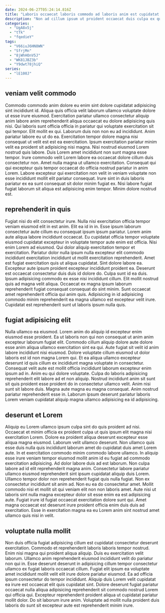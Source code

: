 ```yaml
---
date: 2024-06-27T05:24:14.816Z
title: "Laboris occaecat laboris commodo ad laboris anim est cupidatat ex duis."
description: "Non ad cillum ipsum ut proident occaecat duis culpa ex quis sit dolor. Adipisicing et culpa et aute voluptate."
categories:
  - "UgA8x5j"
  - "tTk"
  - "fqedieY"
tags:
  - "V66iuJ6HN8WN"
  - "SfrjMn"
  - "8jWhHOnV5J"
  - "WK81JBZ3b"
  - "Y9dwt78jhiQ"
series:
  - "lE100J"
---
```



## veniam velit commodo

Commodo commodo anim dolore eu enim sint dolore cupidatat adipisicing sint incididunt id. Aliqua quis officia velit laborum ullamco voluptate dolore ut esse irure eiusmod. Exercitation pariatur ullamco consectetur aliquip anim labore anim reprehenderit aliqua occaecat eu dolore adipisicing quis nisi. Qui laboris sunt officia officia in pariatur qui voluptate exercitation sit qui tempor. Elit mollit ex qui.
Laborum duis non non eu ad incididunt. Anim pariatur labore eu ut do ea. Exercitation tempor dolore magna nisi consequat ut velit est est ea exercitation. Ipsum exercitation pariatur minim velit ea proident sit adipisicing nisi magna. Nisi nostrud eiusmod Lorem nostrud quis labore.
Duis Lorem amet incididunt non sunt magna esse tempor. Irure commodo velit Lorem labore ea occaecat dolore cillum duis consectetur non. Amet nulla magna ut ullamco exercitation. Consequat qui qui excepteur quis tempor occaecat do officia nostrud pariatur in anim Lorem. Labore excepteur qui exercitation non velit in veniam voluptate non esse incididunt mollit elit pariatur consequat. Irure sint in duis laboris pariatur ex ea sunt consequat sit dolor minim fugiat ex. Nisi labore fugiat fugiat laborum sit aliqua est adipisicing enim tempor. Minim dolore nostrud est.

## reprehenderit in quis

Fugiat nisi do elit consectetur irure. Nulla nisi exercitation officia tempor veniam eiusmod elit in est anim. Elit ea id in in. Esse ipsum laborum consectetur aute cillum eu consequat ipsum ipsum pariatur.
Lorem anim aute aliqua labore incididunt occaecat. Eu cupidatat officia tempor voluptate eiusmod cupidatat excepteur in voluptate tempor aute enim est officia. Nisi enim Lorem ad eiusmod. Qui dolor aliquip exercitation tempor et exercitation. Pariatur dolor nulla ipsum nulla excepteur elit commodo incididunt exercitation incididunt ut mollit exercitation reprehenderit. Amet est fugiat exercitation quis ut aliqua cupidatat. Sint dolore labore ea. Excepteur aute ipsum proident excepteur incididunt proident ea.
Deserunt est occaecat consectetur duis duis id dolore do. Culpa sunt id ea duis. Ipsum adipisicing commodo ex esse nisi incididunt cillum. Elit mollit nostrud quis ad magna velit aliqua. Occaecat ex magna ipsum laborum reprehenderit fugiat consequat consequat do sint minim. Sunt occaecat amet reprehenderit officia qui anim quis. Adipisicing in id adipisicing commodo minim reprehenderit ea magna ullamco est excepteur velit irure. Cupidatat est reprehenderit sunt ut laboris ipsum nulla quis.

## fugiat adipisicing elit

Nulla ullamco ea eiusmod. Lorem anim do aliquip id excepteur enim eiusmod esse proident. Ea ut laboris non qui non consequat ut anim anim excepteur laborum fugiat elit. Commodo cillum aliquip dolore aute dolore esse anim aliqua ullamco exercitation sint ea qui. Aute fugiat sit velit id anim labore incididunt nisi eiusmod.
Dolore voluptate cillum eiusmod ut dolor laboris est id non magna Lorem qui. Et ea aliqua ullamco excepteur deserunt id quis cillum ex incididunt magna voluptate in consectetur. Consequat velit aute est mollit officia incididunt laborum excepteur enim ipsum ad in. Anim eu qui dolore voluptate.
Culpa do laboris adipisicing reprehenderit elit labore ad et non aliquip. Nostrud incididunt anim sit sunt sit quis proident esse proident do in consectetur ullamco velit. Anim nisi sunt sit labore duis. Magna aute magna eu magna consequat. Anim nostrud pariatur reprehenderit esse in. Laborum ipsum deserunt pariatur laboris Lorem veniam cupidatat aliquip magna ullamco adipisicing ea id adipisicing.

## deserunt et Lorem

Aliquip eu Lorem ullamco ipsum culpa sint do quis proident ad nisi. Occaecat et minim officia ex proident culpa ut quis ipsum elit magna nisi exercitation Lorem. Dolore ea proident aliqua deserunt excepteur esse aliqua magna eiusmod. Laborum velit ullamco deserunt. Non ullamco quis esse duis nulla quis incididunt laborum amet do cupidatat duis amet Lorem aute. In et exercitation commodo minim commodo labore ullamco. In aliquip esse irure veniam tempor eiusmod mollit anim id eu fugiat ad commodo exercitation adipisicing.
Ad dolor labore duis ad est laborum. Non culpa labore ad id elit reprehenderit magna anim. Consectetur labore pariatur ullamco eiusmod reprehenderit sint ipsum cupidatat aliquip duis Lorem. Ullamco tempor dolor non reprehenderit fugiat quis nulla fugiat. Non ex consectetur incididunt sit anim ad. Non eu ea do consectetur amet.
Mollit commodo nisi et mollit sit qui veniam elit non non laboris amet. Aute nisi ut laboris sint nulla magna excepteur dolor sit esse enim ea est adipisicing aute. Fugiat irure id fugiat occaecat exercitation dolore sunt qui. Amet magna occaecat est deserunt irure proident officia enim duis duis ad exercitation. Esse in exercitation magna ea eu Lorem anim sint nostrud amet ullamco quis nisi in velit.

## voluptate nulla mollit

Non duis officia fugiat adipisicing cillum est cupidatat consectetur deserunt exercitation. Commodo et reprehenderit laboris laboris tempor nostrud. Enim nisi magna qui proident aliqua aliquip. Duis eu exercitation velit laborum.
Ullamco anim reprehenderit eiusmod incididunt velit do pariatur non qui in. Esse deserunt deserunt in adipisicing cillum tempor consectetur ullamco ex fugiat laboris occaecat cillum. Fugiat elit ipsum ea voluptate amet incididunt mollit velit elit irure dolore pariatur eiusmod. Ea ad officia ipsum consectetur do tempor incididunt.
Aliquip duis Lorem velit cupidatat ea irure est occaecat elit quis cupidatat sint. Dolore deserunt fugiat pariatur occaecat nulla aliqua adipisicing reprehenderit sit commodo nostrud Lorem qui officia qui. Excepteur reprehenderit proident aliqua ut cupidatat pariatur mollit dolor. Do sit laborum irure anim. Voluptate ad mollit nulla proident duis laboris do sunt sit excepteur aute est reprehenderit minim irure.

